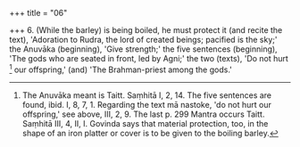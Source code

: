 +++
title = "06"

+++
6. (While the barley) is being boiled, he must protect it (and recite the text), 'Adoration to Rudra, the lord of created beings; pacified is the sky;' the Anuvāka (beginning), 'Give strength;' the five sentences (beginning), 'The gods who are seated in front, led by Agni;' the two (texts), 'Do not hurt [^3]  our offspring,' (and) 'The Brahman-priest among the gods.'


[^3]:  The Anuvāka meant is Taitt. Saṃhitā I, 2, 14. The five sentences are found, ibid. I, 8, 7, 1. Regarding the text mā nastoke, 'do not hurt our offspring,' see above, III, 2, 9. The last p. 299 Mantra occurs Taitt. Saṃhitā III, 4, II, I. Govinda says that material protection, too, in the shape of an iron platter or cover is to be given to the boiling barley.
